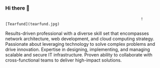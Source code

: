 ### Hi there 👋
                                                                ![Tearfund](tearfund.jpg)
Results-driven professional with a diverse skill set that encompasses network architecture, web development, and cloud computing strategy. Passionate about leveraging technology to solve complex problems and drive innovation. Expertise in designing, implementing, and managing scalable and secure IT infrastructure. Proven ability to collaborate with cross-functional teams to deliver high-impact solutions.


